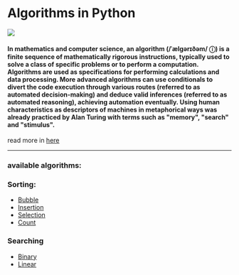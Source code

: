 # Algorithms in Python

<img src="https://images.klipfolio.com/website/public/11f3da89-351a-4ca1-a59d-b6806b0fcec1/algorithm.jpg">

#### In mathematics and computer science, an algorithm (/ˈælɡərɪðəm/ ⓘ) is a finite sequence of mathematically rigorous instructions, typically used to solve a class of specific problems or to perform a computation. Algorithms are used as specifications for performing calculations and data processing. More advanced algorithms can use conditionals to divert the code execution through various routes (referred to as automated decision-making) and deduce valid inferences (referred to as automated reasoning), achieving automation eventually. Using human characteristics as descriptors of machines in metaphorical ways was already practiced by Alan Turing with terms such as "memory", "search" and "stimulus".

read more in <a href="https://en.wikipedia.org/wiki/Algorithm">here</a>

---


### available algorithms:

### Sorting:
    
- <a href="./Sorting/BubbleSort">Bubble</a>
- <a href="./Sorting/InsertionSort">Insertion</a>
- <a href="./Sorting/SelectionSort">Selection</a>
- <a href="./Sorting/CountSort">Count</a>

### Searching
- <a href="./Searching/BinarySort">Binary</a>
- <a href="./Searching/LinearSort">Linear</a>

